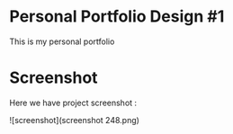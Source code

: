 # Personal Portfolio Design #1
This is my personal portfolio

# Screenshot
Here we have project screenshot :

![screenshot](screenshot 248.png)